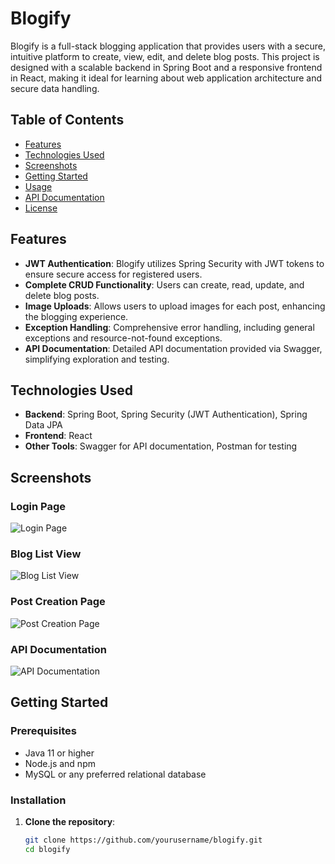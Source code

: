 # Blogify

Blogify is a full-stack blogging application that provides users with a secure, intuitive platform to create, view, edit, and delete blog posts. This project is designed with a scalable backend in Spring Boot and a responsive frontend in React, making it ideal for learning about web application architecture and secure data handling.

## Table of Contents
- [Features](#features)
- [Technologies Used](#technologies-used)
- [Screenshots](#screenshots)
- [Getting Started](#getting-started)
- [Usage](#usage)
- [API Documentation](#api-documentation)
- [License](#license)

## Features

- **JWT Authentication**: Blogify utilizes Spring Security with JWT tokens to ensure secure access for registered users.
- **Complete CRUD Functionality**: Users can create, read, update, and delete blog posts.
- **Image Uploads**: Allows users to upload images for each post, enhancing the blogging experience.
- **Exception Handling**: Comprehensive error handling, including general exceptions and resource-not-found exceptions.
- **API Documentation**: Detailed API documentation provided via Swagger, simplifying exploration and testing.

## Technologies Used

- **Backend**: Spring Boot, Spring Security (JWT Authentication), Spring Data JPA
- **Frontend**: React
- **Other Tools**: Swagger for API documentation, Postman for testing

## Screenshots

### Login Page
![Login Page](screenshots/login-page.png)

### Blog List View
![Blog List View](screenshots/blog-list.png)

### Post Creation Page
![Post Creation Page](screenshots/post-creation.png)

### API Documentation
![API Documentation](screenshots/api-docs.png)

## Getting Started

### Prerequisites

- Java 11 or higher
- Node.js and npm
- MySQL or any preferred relational database

### Installation

1. **Clone the repository**:
   ```bash
   git clone https://github.com/yourusername/blogify.git
   cd blogify
